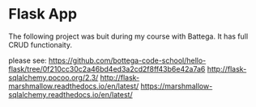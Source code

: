 # Flask App

The following project was buit during my course with Battega. It has full CRUD functionaity.

please see:
https://github.com/bottega-code-school/hello-flask/tree/0f210cc30c2a46bd4ed3a2cd2f8ff43b6e42a7a6
http://flask-sqlalchemy.pocoo.org/2.3/
http://flask-marshmallow.readthedocs.io/en/latest/
https://marshmallow-sqlalchemy.readthedocs.io/en/latest/


